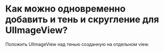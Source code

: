 # Как можно одновременно добавить и тень и скругление для UIImageView?

Положить UIImageView над тенью созданную на отдельном view. 

